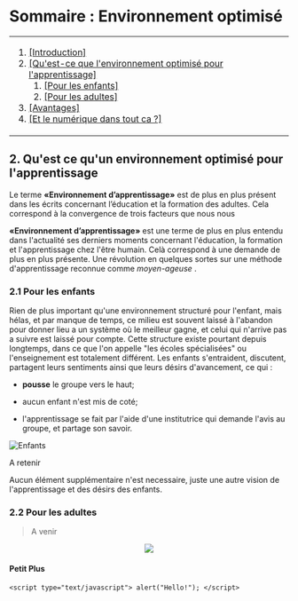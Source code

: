 # Sommaire : Environnement optimisé
<table>
	<tr>
		<td>	
			<ol>														
<li><a href="intro.md">[Introduction]<br>														
<li><a href="environnement.md">[Qu'est-ce que l'environnement optimisé pour l'apprentissage]</a><br>
			<ol>		
<li><a href="#enfants">	[Pour les enfants]</a><br>									
<li><a href="#adultes">	[Pour les adultes]</a><br></li>
			</ol>									
<li><a href="avantage.md">[Avantages]</a><br>														
<li><a href="numerique.md">[Et le numérique dans tout ca ?]<br></li>
			</ol>
		</td>
	</tr>	
</table>




## 2. Qu'est ce qu'un environnement optimisé pour l'apprentissage 

Le terme **«Environnement d’apprentissage»** est de plus en plus présent dans les écrits concernant l’éducation et la formation des adultes. Cela correspond à la convergence de trois facteurs que nous nous

**«Environnement d’apprentissage»** est une terme de plus en plus entendu dans l'actualité ses derniers moments concernant l'éducation, la formation et l'apprentissage chez l'être humain.
Celà correspond à une demande de plus en plus présente. Une révolution en quelques sortes sur une méthode d'apprentissage reconnue comme *moyen-ageuse* .


### 2.1 Pour les enfants

<div id="enfants"></div>
Rien de plus important qu'une environnement structuré pour l'enfant, mais hélas, et par manque de temps, ce milieu est souvent laissé à l'abandon pour donner lieu a un système où le meilleur gagne, et celui qui n'arrive pas a suivre est laissé pour compte.
Cette structure existe pourtant depuis longtemps, dans ce que l'on appelle "les écoles spécialisées" ou l'enseignement est totalement différent.
Les enfants s'entraident, discutent, partagent leurs sentiments ainsi que leurs désirs d'avancement, ce qui :

- **pousse** le groupe vers le haut;

- aucun enfant n'est mis de coté;

- l'apprentissage se fait par l'aide d'une institutrice qui demande l'avis  au groupe, et partage son savoir. 

![Enfants](https://www.biendansmoncorps.fr/wp-content/uploads/2017/08/enfant-ecole-bien-etre.jpg)

A retenir

Aucun élément supplémentaire n'est necessaire, juste une autre vision de l'apprentissage et des désirs des enfants.



### 2.2 Pour les adultes <a name="adultes"></a>
<div id="adultes"></div>

> A venir


<div align="center">

<img src="https://media2.giphy.com/media/jYAGkoghdmD9S/source.gif">
</div>


#### Petit Plus

`<script type="text/javascript">
    alert("Hello!");
</script>`


